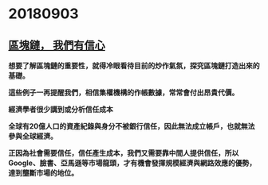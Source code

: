 # 20180903

## [區塊鏈， 我們有信心](https://www.itri.org.tw/chi/Content/Publications/contents.aspx?&SiteID=1&MmmID=2000&MSid=1001462032123460171)

**想要了解區塊鏈的重要性，就得冷眼看待目前的炒作氣氛，探究區塊鏈打造出來的基礎。**

**這些例子一再提醒我們，相信集權機構的作帳數據，常常會付出昂貴代價。**

**經濟學者很少講到或分析信任成本**

**全球有20億人口的資產紀錄與身分不被銀行信任，因此無法成立帳戶，也就無法參與全球經濟。**

**正因為社會需要信任，信任產生成本，我們又需要靠中間人提供信任，所以Google、臉書、亞馬遜等市場龍頭，才有機會發揮規模經濟與網路效應的優勢，達到壟斷市場的地位。**

